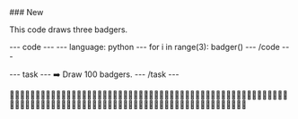 <div class="c-project-callout c-project-callout--tip">
### New

This code draws three badgers.

<div class="c-project-code">
--- code ---
---
language: python
---
for i in range(3):
    badger()
--- /code ---

</div>
</div>

--- task ---
➡️ Draw 100 badgers.
--- /task ---

🦡🦡🦡🦡🦡🦡🦡🦡🦡🦡🦡🦡🦡🦡🦡🦡🦡🦡🦡🦡🦡🦡🦡🦡🦡🦡🦡🦡🦡🦡🦡🦡🦡🦡🦡🦡🦡🦡🦡🦡🦡🦡🦡🦡🦡🦡🦡🦡🦡🦡🦡🦡🦡🦡🦡🦡🦡🦡🦡🦡🦡🦡🦡🦡🦡🦡🦡🦡🦡🦡🦡🦡🦡🦡🦡🦡🦡🦡🦡🦡🦡🦡🦡🦡🦡🦡🦡🦡🦡🦡🦡🦡🦡🦡🦡🦡🦡🦡🦡🦡
